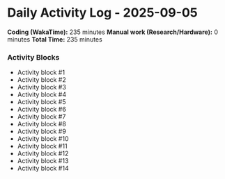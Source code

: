 # Daily Activity Log - 2025-09-05

**Coding (WakaTime):** 235 minutes
**Manual work (Research/Hardware):** 0 minutes
**Total Time:** 235 minutes

### Activity Blocks
- Activity block #1
- Activity block #2
- Activity block #3
- Activity block #4
- Activity block #5
- Activity block #6
- Activity block #7
- Activity block #8
- Activity block #9
- Activity block #10
- Activity block #11
- Activity block #12
- Activity block #13
- Activity block #14

